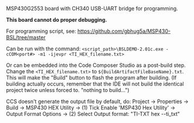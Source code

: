 MSP430G2553 board with CH340 USB-UART bridge for programming.

**This board cannot do proper debugging.**

For programming script, see: https://github.com/gbhug5a/MSP430-BSL/tree/master

Can be run with the command: `<script_path>\BSLDEMO-2.01c.exe -cCOM<port#> -m1 -ijevpr <TI_HEX_filename.txt>`

Or can be embedded into the Code Composer Studio as a post-build step. Change the `<TI_HEX_filename.txt>` to `${BuildArtifactFileBaseName}.txt`. This will make the "Build" button to flash the program after building. (If building actually occurs, remember that the IDE will not build the identical project twice unless forced to. "nothing to build...")

CCS doesn't generate the output file by default, do: Project -> Properties -> Build -> MSP430 HEX Utility -> (1) Tick Enable 'MSP430 Hex Utility' -> Output Format Options -> (2) Select Output format: "TI-TXT hex --ti_txt"
